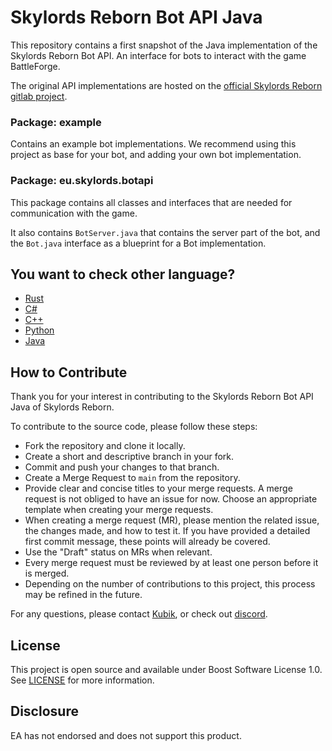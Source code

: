 # Skylords Reborn Bot API Java

This repository contains a first snapshot of the Java implementation of the Skylords Reborn Bot API.
An interface for bots to interact with the game BattleForge.

The original API implementations are hosted on the [official Skylords Reborn gitlab project](https://gitlab.com/skylords-reborn).

### Package: example

Contains an example bot implementations. We recommend using this project as base for your bot, and adding your own bot implementation.

### Package: eu.skylords.botapi

This package contains all classes and interfaces that are needed for communication with the game.

It also contains ``BotServer.java`` that contains the server part of the bot,
and the ``Bot.java`` interface as a blueprint for a Bot implementation.


## You want to check other language?
- [Rust](https://gitlab.com/skylords-reborn/skylords-reborn-bot-api-rust)
- [C#](https://gitlab.com/skylords-reborn/skylords-reborn-bot-api-c-sharp)
- [C++](https://gitlab.com/skylords-reborn/skylords-reborn-bot-api-cplusplus)
- [Python](https://gitlab.com/skylords-reborn/skylords-reborn-bot-api-python)
- [Java](https://github.com/TheMelmacian/Skylords-Reborn-Bot-Api-Java)

## How to Contribute

Thank you for your interest in contributing to the Skylords Reborn Bot API Java of Skylords Reborn.

To contribute to the source code, please follow these steps:

- Fork the repository and clone it locally.
- Create a short and descriptive branch in your fork.
- Commit and push your changes to that branch.
- Create a Merge Request to `main` from the repository.
- Provide clear and concise titles to your merge requests. A merge request is not obliged to have an issue for now. Choose an appropriate template when creating your merge requests.
- When creating a merge request (MR), please mention the related issue, the changes made, and how to test it. If you have provided a detailed first commit message, these points will already be covered.
- Use the "Draft" status on MRs when relevant.
- Every merge request must be reviewed by at least one person before it is merged.
- Depending on the number of contributions to this project, this process may be refined in the future.

For any questions, please contact [Kubik](https://forum.skylords.eu/index.php?/profile/19915-kubik/), or check out [discord](https://discord.com/channels/1158440761424089212/1158442837113831476).

## License

This project is open source and available under Boost Software License 1.0. See [LICENSE](./LICENSE) for more information.

## Disclosure
EA has not endorsed and does not support this product.
